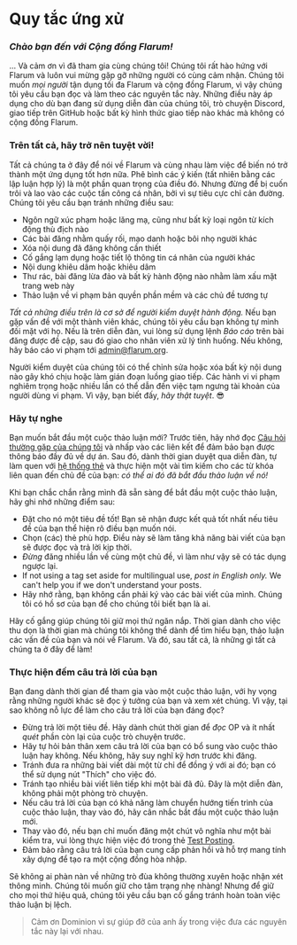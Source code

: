 # Quy tắc ứng xử

### _Chào bạn đến với Cộng đồng Flarum!_

... Và cảm ơn vì đã tham gia cùng chúng tôi! Chúng tôi rất hào hứng với Flarum và luôn vui mừng gặp gỡ những người có cùng cảm nhận. Chúng tôi muốn *mọi người* tận dụng tối đa Flarum và cộng đồng Flarum, vì vậy chúng tôi yêu cầu bạn đọc và làm theo các nguyên tắc này. Những điều này áp dụng cho dù bạn đang sử dụng diễn đàn của chúng tôi, trò chuyện Discord, giao tiếp trên GitHub hoặc bất kỳ hình thức giao tiếp nào khác mà không có cộng đồng Flarum.

### Trên tất cả, hãy trở nên tuyệt vời!

Tất cả chúng ta ở đây để nói về Flarum và cùng nhau làm việc để biến nó trở thành một ứng dụng tốt hơn nữa. Phê bình các ý kiến ​​(tất nhiên bằng các lập luận hợp lý) là một phần quan trọng của điều đó. Nhưng đừng để bị cuốn trôi và lao vào các cuộc tấn công cá nhân, bởi vì sự tiêu cực chỉ cản đường. Chúng tôi yêu cầu bạn tránh những điều sau:

- Ngôn ngữ xúc phạm hoặc lăng mạ, cũng như bất kỳ loại ngôn từ kích động thù địch nào
- Các bài đăng nhằm quấy rối, mạo danh hoặc bôi nhọ người khác
- Xóa nội dung đã đăng không cần thiết
- Cố gắng lạm dụng hoặc tiết lộ thông tin cá nhân của người khác
- Nội dung khiêu dâm hoặc khiêu dâm
- Thư rác, bài đăng lừa đảo và bất kỳ hành động nào nhằm làm xấu mặt trang web này
- Thảo luận về vi phạm bản quyền phần mềm và các chủ đề tương tự

*Tất cả những điều trên là cơ sở để người kiểm duyệt hành động.* Nếu bạn gặp vấn đề với một thành viên khác, chúng tôi yêu cầu bạn không tự mình đối mặt với họ. Nếu là trên diễn đàn, vui lòng sử dụng lệnh *Báo cáo* trên bài đăng được đề cập, sau đó giao cho nhân viên xử lý tình huống. Nếu không, hãy báo cáo vi phạm tới [admin@flarum.org](mailto:admin@flarum.org).

Người kiểm duyệt của chúng tôi có thể chỉnh sửa hoặc xóa bất kỳ nội dung nào gây khó chịu hoặc làm gián đoạn luồng giao tiếp. Các hành vi vi phạm nghiêm trọng hoặc nhiều lần có thể dẫn đến việc tạm ngưng tài khoản của người dùng vi phạm. Vì vậy, bạn biết đấy, *hãy thật tuyệt*. 😎

### Hãy tự nghe

Bạn muốn bắt đầu một cuộc thảo luận mới? Trước tiên, hãy nhớ đọc [Câu hỏi thường gặp của chúng tôi](faq.md) và nhấp vào các liên kết để đảm bảo bạn được thông báo đầy đủ về dự án. Sau đó, dành thời gian duyệt qua diễn đàn, tự làm quen với [hệ thống thẻ](https://discuss.flarum.org/tags) và thực hiện một vài tìm kiếm cho các từ khóa liên quan đến chủ đề của bạn: *có thể ai đó đã bắt đầu thảo luận về nó!*

Khi bạn chắc chắn rằng mình đã sẵn sàng để bắt đầu một cuộc thảo luận, hãy ghi nhớ những điểm sau:

- Đặt cho nó một tiêu đề tốt! Bạn sẽ nhận được kết quả tốt nhất nếu tiêu đề của bạn thể hiện rõ điều bạn muốn nói.
- Chọn (các) thẻ phù hợp. Điều này sẽ làm tăng khả năng bài viết của bạn sẽ được đọc và trả lời kịp thời.
- *Đừng* đăng nhiều lần về cùng một chủ đề, vì làm như vậy sẽ có tác dụng ngược lại.
- If not using a tag set aside for multilingual use, *post in English only.* We can't help you if we don't understand your posts.
- Hãy nhớ rằng, bạn không cần phải ký vào các bài viết của mình. Chúng tôi có hồ sơ của bạn để cho chúng tôi biết bạn là ai.

Hãy cố gắng giúp chúng tôi giữ mọi thứ ngăn nắp. Thời gian dành cho việc thu dọn là thời gian mà chúng tôi không thể dành để tìm hiểu bạn, thảo luận các vấn đề của bạn và nói về Flarum. Và đó, sau tất cả, là những gì tất cả chúng ta ở đây để làm!

### Thực hiện đếm câu trả lời của bạn

Bạn đang dành thời gian để tham gia vào một cuộc thảo luận, với hy vọng rằng những người khác sẽ đọc ý tưởng của bạn và xem xét chúng. Vì vậy, tại sao không nỗ lực để làm cho câu trả lời của bạn đáng đọc?

- Đừng trả lời một tiêu đề. Hãy dành chút thời gian để *đọc* OP và ít nhất *quét* phần còn lại của cuộc trò chuyện trước.
- Hãy tự hỏi bản thân xem câu trả lời của bạn có bổ sung vào cuộc thảo luận hay không. Nếu không, hãy suy nghĩ kỹ hơn trước khi đăng.
- Tránh đưa ra những bài viết dài một từ chỉ để đồng ý với ai đó; bạn có thể sử dụng nút "Thích" cho việc đó.
- Tránh tạo nhiều bài viết liên tiếp khi một bài đã đủ. Đây là một diễn đàn, không phải một phòng trò chuyện.
- Nếu câu trả lời của bạn có khả năng làm chuyển hướng tiến trình của cuộc thảo luận, thay vào đó, hãy cân nhắc bắt đầu một cuộc thảo luận mới.
- Thay vào đó, nếu bạn chỉ muốn đăng một chút vô nghĩa như một bài kiểm tra, vui lòng thực hiện việc đó trong thẻ [Test Posting](https://discuss.flarum.org/t/sandbox).
- Đảm bảo rằng câu trả lời của bạn cung cấp phản hồi và hỗ trợ mang tính xây dựng để tạo ra một cộng đồng hòa nhập.

Sẽ không ai phàn nàn về những trò đùa không thường xuyên hoặc nhận xét thông minh. Chúng tôi muốn giữ cho tâm trạng nhẹ nhàng! Nhưng để giữ cho mọi thứ hiệu quả, chúng tôi yêu cầu bạn cố gắng tránh hoàn toàn việc thảo luận bị lệch.

> Cảm ơn Dominion vì sự giúp đỡ của anh ấy trong việc đưa các nguyên tắc này lại với nhau.
